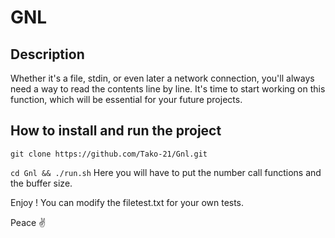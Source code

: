 # GNL

## Description
Whether it's a file, stdin, or even later a network connection, you'll always need a way to read the contents line by line. It's time to start working on this function, which will be essential for your future projects.

## How to install and run the project
`git clone https://github.com/Tako-21/Gnl.git`

`cd Gnl && ./run.sh`  Here you will have to put the number call functions and the buffer size.

Enjoy ! You can modify the filetest.txt for your own tests.

Peace ✌️
